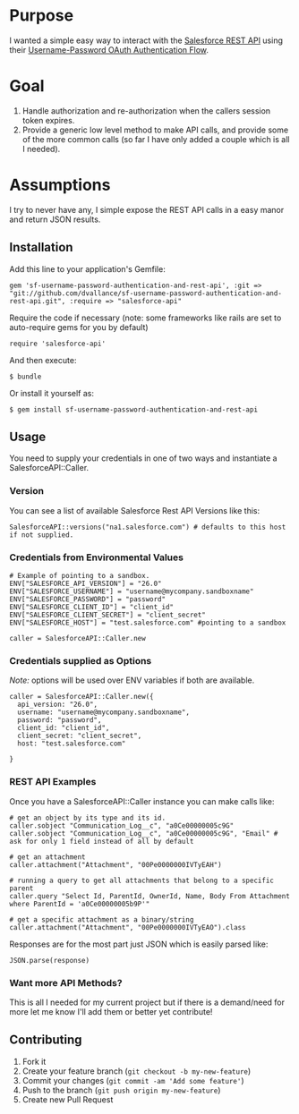# Purpose

I wanted a simple easy way to interact with the [Salesforce REST API](http://www.salesforce.com/us/developer/docs/api_rest/index_Left.htm) using their [Username-Password OAuth Authentication Flow](http://www.salesforce.com/us/developer/docs/api_rest/Content/intro_understanding_username_password_oauth_flow.htm).

# Goal

1. Handle authorization and re-authorization when the callers session token expires.
2. Provide a generic low level method to make API calls, and provide some of the more common calls (so far I have only added a couple which is all I needed).

# Assumptions

I try to never have any, I simple expose the REST API calls in a easy manor and return JSON results.

## Installation

Add this line to your application's Gemfile:

    gem 'sf-username-password-authentication-and-rest-api', :git => "git://github.com/dvallance/sf-username-password-authentication-and-rest-api.git", :require => "salesforce-api" 

Require the code if necessary (note: some frameworks like rails are set to auto-require gems for you by default)

    require 'salesforce-api'

And then execute:

    $ bundle

Or install it yourself as:

    $ gem install sf-username-password-authentication-and-rest-api

## Usage

You need to supply your credentials in one of two ways and instantiate a SalesforceAPI::Caller.

### Version

You can see a list of available Salesforce Rest API Versions like this:

    SalesforceAPI::versions("na1.salesforce.com") # defaults to this host if not supplied.

### Credentials from Environmental Values
    
    # Example of pointing to a sandbox.
    ENV["SALESFORCE_API_VERSION"] = "26.0" 
    ENV["SALESFORCE_USERNAME"] = "username@mycompany.sandboxname"
    ENV["SALESFORCE_PASSWORD"] = "password"
    ENV["SALESFORCE_CLIENT_ID"] = "client_id"
    ENV["SALESFORCE_CLIENT_SECRET"] = "client_secret"
    ENV["SALESFORCE_HOST"] = "test.salesforce.com" #pointing to a sandbox

    caller = SalesforceAPI::Caller.new

### Credentials supplied as Options

_Note:_ options will be used over ENV variables if both are available.

    caller = SalesforceAPI::Caller.new({
      api_version: "26.0",
      username: "username@mycompany.sandboxname",
      password: "password",
      client_id: "client_id", 
      client_secret: "client_secret",
      host: "test.salesforce.com"

    }

### REST API Examples

Once you have a SalesforceAPI::Caller instance you can make calls like:
    
    # get an object by its type and its id.
    caller.sobject "Communication_Log__c", "a0Ce00000005c9G" 
    caller.sobject "Communication_Log__c", "a0Ce00000005c9G", "Email" # ask for only 1 field instead of all by default 

    # get an attachment
    caller.attachment("Attachment", "00Pe0000000IVTyEAH")
    
    # running a query to get all attachments that belong to a specific parent
    caller.query "Select Id, ParentId, OwnerId, Name, Body From Attachment where ParentId = 'a0Ce00000005b9P'"

    # get a specific attachment as a binary/string
    caller.attachment("Attachment", "00Pe0000000IVTyEAO").class

Responses are for the most part just JSON which is easily parsed like: 
    
    JSON.parse(response)

### Want more API Methods?

This is all I needed for my current project but if there is a demand/need for more let me know I'll add them or better yet contribute!

## Contributing

1. Fork it
2. Create your feature branch (`git checkout -b my-new-feature`)
3. Commit your changes (`git commit -am 'Add some feature'`)
4. Push to the branch (`git push origin my-new-feature`)
5. Create new Pull Request
